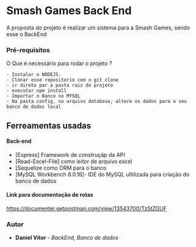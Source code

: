 # Smash Games Back End

A proposta do projeto é realizar um sistema para a Smash Games, sendo esse o BackEnd 


### Pré-requisitos

O Que é necessário para rodar o projeto ?

```
- Instalar o NODEJS.
- Clonar esse repositorio com o git clone 
- ir direto par a pasta raiz do projeto
- executar npm install
- Importar o Banco no MYSQL
- Na pasta config, no arquivo database, altere os dados para o seu banco de dados local

```

##  Ferreamentas usadas 


#### **Back-end**

* [Express] Framework de construçãp da API
* [Read-Excel-File] como leitor de arquivo excel
* [Sequelize como ORM para o banco
* [MySQL Workbench 8.0.16]- IDE do MySQL ultilizada para criação do banco de dados 

#### **Link para documentação de rotas**

https://documenter.getpostman.com/view/13543700/Tz5tZGUF

### Autor
* **Daniel Vitor** - *BackEnd, Banco de dados* 
